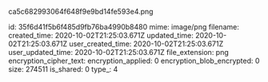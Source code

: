 ca5c682993064f648f9e9bd14fe593e4.png

id: 35f6d41f5b6f485d9fb76ba4990b8480
mime: image/png
filename: 
created_time: 2020-10-02T21:25:03.671Z
updated_time: 2020-10-02T21:25:03.671Z
user_created_time: 2020-10-02T21:25:03.671Z
user_updated_time: 2020-10-02T21:25:03.671Z
file_extension: png
encryption_cipher_text: 
encryption_applied: 0
encryption_blob_encrypted: 0
size: 274511
is_shared: 0
type_: 4